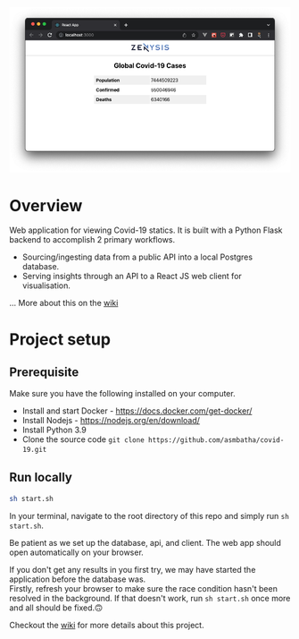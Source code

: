 ![demo](./demo.png)

# Overview
Web application for viewing Covid-19 statics. It is built with a Python Flask backend to accomplish 2 primary workflows.

- Sourcing/ingesting data from a public API into a local Postgres database.
- Serving insights through an API to a React JS web client for visualisation.

... More about this on the [wiki](https://github.com/asmbatha/covid-19/wiki)

# Project setup
## Prerequisite
Make sure you have the following installed on your computer.

* Install and start Docker - https://docs.docker.com/get-docker/
* Install Nodejs - https://nodejs.org/en/download/
* Install Python 3.9
* Clone the source code `git clone https://github.com/asmbatha/covid-19.git`

## Run locally

```bash
sh start.sh
```

In your terminal, navigate to the root directory of this repo and simply run `sh start.sh`.  

Be patient as we set up the database, api, and client.
The web app should open automatically on your browser.  

If you don't get any results in you first try, we may have started the application before the database was.  
Firstly, refresh your browser to make sure the race condition hasn't been resolved in the background. If that doesn't work, run `sh start.sh` once more and all should be fixed.🙃



Checkout the [wiki](https://github.com/asmbatha/covid-19/wiki) for more details about this project.
